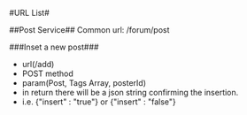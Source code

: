 #URL List#

##Post Service##
Common url: /forum/post

###Inset a new post###
* url(/add)
* POST method
* param(Post, Tags Array, posterId)
* in return there will be a json string confirming the insertion. 
* i.e. {"insert" : "true"} or {"insert" : "false"}